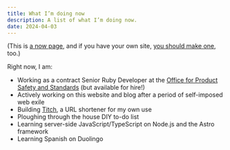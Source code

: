 ```yaml
---
title: What I’m doing now
description: A list of what I’m doing now.
date: 2024-04-03
---
```


<aside>

(This is [a now page](https://nownownow.com/about), and if you have your own site, [you should make one](https://nownownow.com/about), too.)

</aside>

Right now, I am:

* Working as a contract Senior Ruby Developer at the [Office for Product Safety and Standards](https://www.gov.uk/government/organisations/office-for-product-safety-and-standards) (but available for hire!)
* Actively working on this website and blog after a period of self-imposed web exile
* Building [Titch](https://github.com/rubenarakelyan/titch), a URL shortener for my own use
* Ploughing through the house DIY to-do list
* Learning server-side JavaScript/TypeScript on Node.js and the Astro framework
* Learning Spanish on Duolingo
